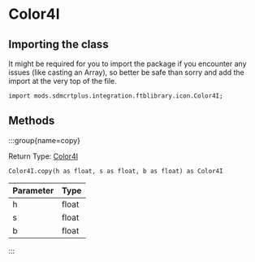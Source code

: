 # Color4I

## Importing the class

It might be required for you to import the package if you encounter any issues (like casting an Array), so better be safe than sorry and add the import at the very top of the file.
```zenscript
import mods.sdmcrtplus.integration.ftblibrary.icon.Color4I;
```


## Methods

:::group{name=copy}

Return Type: [Color4I](/mods/sdmcrtplus/integration/ftblibrary/icon/Color4I)

```zenscript
Color4I.copy(h as float, s as float, b as float) as Color4I
```

| Parameter | Type  |
|-----------|-------|
| h         | float |
| s         | float |
| b         | float |


:::


